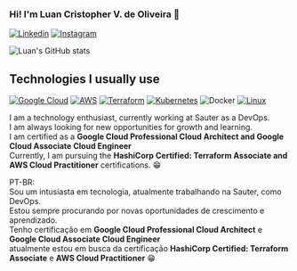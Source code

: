 ### Hi! I'm Luan Cristopher V. de Oliveira 🤙

[![Linkedin](https://img.shields.io/badge/LinkedIn-0077B5?style=for-the-badge&logo=linkedin&logoColor=white)](https://www.linkedin.com/in/luan-oliveira-a52366255/)
[![Instagram](https://img.shields.io/badge/Instagram-%23E4405F.svg?style=for-the-badge&logo=Instagram&logoColor=white)](https://www.instagram.com/lukris.s/)



![Luan's GitHub stats](https://github-readme-stats.vercel.app/api?username=LuanCristopher&show_icons=true&theme=dracula)

## Technologies I usually use

[![Google Cloud](https://img.shields.io/badge/Google_Cloud-4285F4?style=for-the-badge&logo=google-cloud&logoColor=white)](https://www.credly.com/badges/90490f17-46fa-4502-9eab-2147a78b3d7d/linked_in?t=sclq8u)
[![AWS](https://img.shields.io/badge/Amazon_AWS-FF9900?style=for-the-badge&logo=amazonaws&logoColor=white)]()
[![Terraform](https://img.shields.io/badge/terraform-%235835CC.svg?style=for-the-badge&logo=terraform&logoColor=white)](https://drive.google.com/file/d/1ZBVjH6e8ufszhFOXA7F0erTlENx4YY15/view)
[![Kubernetes](https://img.shields.io/badge/kubernetes-%23326ce5.svg?style=for-the-badge&logo=kubernetes&logoColor=white)](https://drive.google.com/file/d/1wPCWkMKZwjDoGoPJNcBQXumNIKh6J265/view?usp=drive_link)
![Docker](https://img.shields.io/badge/docker-%230db7ed.svg?style=for-the-badge&logo=docker&logoColor=white)
[![Linux](https://img.shields.io/badge/Linux-FCC624?style=for-the-badge&logo=linux&logoColor=black)](https://drive.google.com/file/d/1dDWKscMgtFSBj32d5nL_xnYLGCA58SKh/view?usp=drive_link)


I am a technology enthusiast, currently working at Sauter as a DevOps. <br> I am always looking for new opportunities for growth and learning. <br> I am certified as a **Google Cloud Professional Cloud Architect and Google Cloud Associate Cloud Engineer** <br> Currently, I am pursuing the **HashiCorp Certified: Terraform Associate and AWS Cloud Practitioner** certifications. 😁


PT-BR: <br>
Sou um intusiasta em tecnologia, atualmente trabalhando na Sauter, como DevOps. <br>
Estou sempre procurando por novas oportunidades de crescimento e aprendizado. <br>
Tenho certificação em **Google Cloud Professional Cloud Architect** e **Google Cloud Associate Cloud Engineer** <br> 
atualmente estou em busca da certificação **HashiCorp Certified: Terraform Associate** e **AWS Cloud Practitioner** 😁
